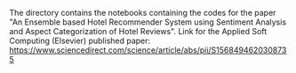 The directory contains the notebooks containing the codes for the paper "An Ensemble based Hotel Recommender System using Sentiment Analysis and Aspect Categorization of Hotel Reviews".
Link for the 
Applied Soft Computing (Elsevier) published paper: https://www.sciencedirect.com/science/article/abs/pii/S1568494620308735
